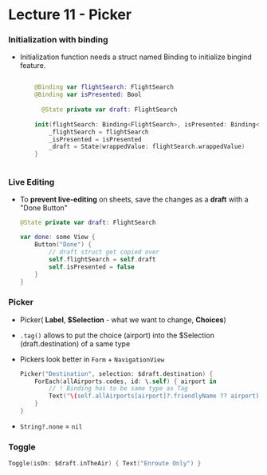 # Lecture 11 - Picker

### Initialization with binding 
* Initialization function needs a struct named Binding<struct> to initialize bingind feature.

  ```swift
  
      @Binding var flightSearch: FlightSearch
      @Binding var isPresented: Bool
     
  		@State private var draft: FlightSearch
      
      init(flightSearch: Binding<FlightSearch>, isPresented: Binding<Bool>) {
          _flightSearch = flightSearch
          _isPresented = isPresented
          _draft = State(wrappedValue: flightSearch.wrappedValue)
      }
      
  ```

### Live Editing

* To **prevent live-editing** on sheets, save the changes as a **draft** with a "Done Button"

  ```swift
  @State private var draft: FlightSearch
  
  var done: some View {
      Button("Done") {
          // draft struct get copied over
          self.flightSearch = self.draft
          self.isPresented = false
      }
  }
  ```

### Picker

* Picker( **Label**, **$Selection** - what we want to change, **Choices**)

* `.tag()` allows to put the choice (airport) into the $Selection (draft.destination) of a same type

* Pickers look better in `Form` + `NavigationView`

  ```swift
  Picker("Destination", selection: $draft.destination) {
      ForEach(allAirports.codes, id: \.self) { airport in
          // ! Binding has to be same type as Tag
          Text("\(self.allAirports[airport]?.friendlyName ?? airport)").tag(airport)
      }
  }
  ```

* `String?.none` = `nil`

### Toggle

```swift
Toggle(isOn: $draft.inTheAir) { Text("Enroute Only") }
```

